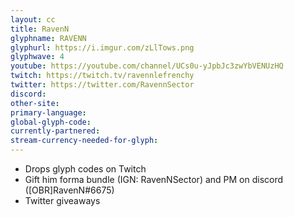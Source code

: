```yaml
---
layout: cc
title: RavenN
glyphname: RAVENN
glyphurl: https://i.imgur.com/zLlTows.png
glyphwave: 4
youtube: https://youtube.com/channel/UCs0u-yJpbJc3zwYbVENUzHQ
twitch: https://twitch.tv/ravennlefrenchy
twitter: https://twitter.com/RavennSector
discord: 
other-site: 
primary-language: 
global-glyph-code: 
currently-partnered: 
stream-currency-needed-for-glyph: 
---
```

* Drops glyph codes on Twitch
* Gift him forma bundle (IGN: RavenNSector) and PM on discord ([OBR]RavenN#6675)
* Twitter giveaways
